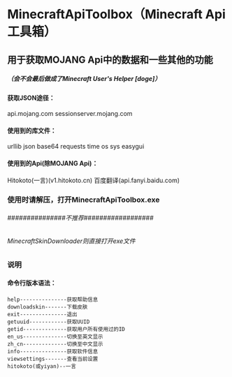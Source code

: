 # MinecraftApiToolbox（Minecraft Api 工具箱）
## 用于获取MOJANG Api中的数据和一些其他的功能 
##### （会不会最后做成了Minecraft User's Helper [doge]）

#### 获取JSON途径：
api.mojang.com
sessionserver.mojang.com

#### 使用到的库文件：
urllib
json
base64
requests
time
os
sys
easygui

#### 使用到的Api(除MOJANG Api)：
Hitokoto(一言)(v1.hitokoto.cn)
百度翻译(api.fanyi.baidu.com)

### 使用时请解压，打开MinecraftApiToolbox.exe

###### ###############不推荐##################
###### MinecraftSkinDownloader则直接打开exe文件


### 说明
#### 命令行版本语法：
    help---------------获取帮助信息
    downloadskin-------下载皮肤
    exit---------------退出
    getuuid------------获取UUID
    getid--------------获取用户所有使用过的ID
    en_us--------------切换至英文显示
    zh_cn--------------切换至中文显示
    info---------------获取软件信息
    viewsettings-------查看当前设置
    hitokoto(或yiyan)--一言
    
